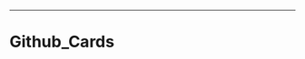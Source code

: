 ---------------------------------------------------------------------------------------
# Github_Cards
